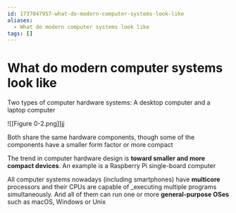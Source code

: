 ```yaml
---
id: 1737047957-what-do-modern-computer-systems-look-like
aliases:
  - What do modern computer systems look like
tags: []
---
```


# What do modern computer systems look like

Two types of computer hardware systems: A desktop computer and a laptop computer

![[Figure 0-2.png]]jj

Both share the same hardware components, though some of the components have a smaller form factor or more compact

The trend in computer hardware design is **toward smaller and more compact devices**. An example is a Raspberry Pi single-board computer

All computer systems nowadays (including smartphones) have **multicore** processors and their CPUs are capable of \_executing multiple programs simultaneously. And all of them can run one or more **general-purpose OSes** such as macOS, Windows or Unix

